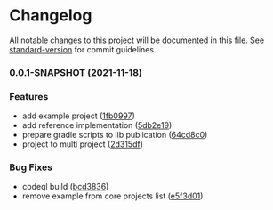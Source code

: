 # Changelog

All notable changes to this project will be documented in this file. See [standard-version](https://github.com/conventional-changelog/standard-version) for commit guidelines.

### 0.0.1-SNAPSHOT (2021-11-18)


### Features

* add example project ([1fb0997](https://github.com/vitorsalgado/puma4j/commit/1fb09975fd5d46f9ec880e7632327e298f4f034c))
* add reference implementation ([5db2e19](https://github.com/vitorsalgado/puma4j/commit/5db2e19327833cad6897501eceee26c3235e2a2f))
* prepare gradle scripts to lib publication ([64cd8c0](https://github.com/vitorsalgado/puma4j/commit/64cd8c0c451a12676354b292da7a863a2ba86253))
* project to multi project ([2d315df](https://github.com/vitorsalgado/puma4j/commit/2d315df120cdf1f51dc9a39f742b32eb5563d813))


### Bug Fixes

* codeql build ([bcd3836](https://github.com/vitorsalgado/puma4j/commit/bcd3836ae408c7c2158e45dbc4d4a1b4367453ab))
* remove example from core projects list ([e5f3d01](https://github.com/vitorsalgado/puma4j/commit/e5f3d01cbf711f3d4be65e68329efc114e0220fb))
